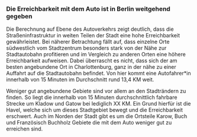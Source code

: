 ### Die Erreichbarkeit mit dem Auto ist in Berlin weitgehend gegeben

Die Berechnung auf Ebene des Autoverkehrs zeigt deutlich, dass die Straßeninfrastruktur in weiten Teilen der 
Stadt eine hohe Erreichbarkeit gewährleistet. Bei näherer Betrachtung fällt auf, dass einzelne Orte südwestlich vom 
Stadtzentrum besonders stark von der Nähe zur Stadtautobahn profitieren und im Vergleich zu anderen Orten eine höhere 
Erreichbarkeit aufweisen. Dabei überrascht es nicht, dass sich der am besten angebundene Ort in Charlottenburg, ganz in
der nähe zu einer Auffahrt auf die Stadtautobahn befindet. Von hier kommt eine Autofahrer*in innerhalb von 15 Minuten 
im Durchschnitt rund 13,4 KM weit. 

Weniger gut angebundene Gebiete sind vor allem an den Stadträndern zu finden. So liegt die innerhalb von 15 Minuten 
durchschnittlich fahrbare Strecke um Kladow und Gatow bei lediglich XX KM. Ein Grund hierfür ist die Havel, welche sich 
um dieses Stadtgebiet bewegt und die Erreichbarkeit erschwert. Auch im Norden der Stadt gibt es um die Ortsteile Karow,
Buch und Französisch Buchholz Gebiete die mit dem Auto weniger gut zu erreichen sind. 